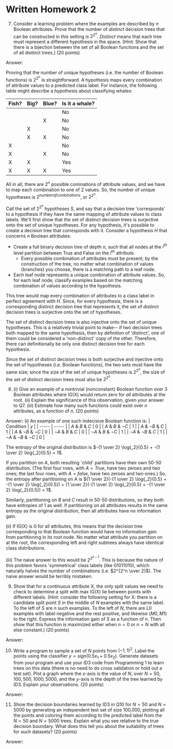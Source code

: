 # Written Homework 2
7. Consider a learning problem where the examples are described by $n$ Boolean attributes. Prove that the number of *distinct* decision trees that can be constructed in this setting is $2^{2^n}$. *Distinct* means that each tree must represent a different hypothesis in the space. \[Hint: Show that there is a bijection between the set of all Boolean functions and the set of all distinct trees.\] (20 points)

Answer: 

Proving that the number of unique hypotheses (i.e. the number of Boolean functions) is $2^{2^n}$ is straightforward. A hypothesis maps every combination of attribute values to a predicted class label. For instance, the following table might describe a hypothesis about classifying whales:

| Fish? | Big? | Blue? | Is it a whale? |
| ----- | ----- | ----- | ----- |
|  |  |  | No |
|  |  | X | No |
|  | X |  | No |
|  | X | X | No |
| X |  |  | No |
| X |  | X | No |
| X | X |  | Yes |
| X | X | X | Yes |

All in all, there are $2^n$ possible cominations of attribute values, and we have to map each combination to one of 2 values. So, the number of unique hypotheses is $2^{number of combinations}$, or $2^{2^n}$.

Call the set of $2^{2^n}$ hypotheses $S$, and say that a decision tree 'corresponds' to a hypothesis if they have the same mapping of attribute values to class labels. We'll first show that the set of distinct decision trees is surjective onto the set of unique hypotheses. For any hypothesis, it's possible to create a decision tree that corresponds with it. Consider a hypothesis $H$ that concerns $n$ Boolean attributes:
- Create a full binary decision tree of depth $n$, such that all nodes at the $i^{th}$ level partition between True and False on the $i^{th}$ attribute.
  - Every possible combination of attributes must be present; by the construction of the tree, no matter what combination of values (branches) you choose, there is a matching path to a leaf node.
- Each leaf node represents a unique combination of attribute values. So, for each leaf node, classify examples based on the matching combination of values according to the hypothesis.

This tree would map every combination of attributes to a class label in perfect agreement with $H$. Since, for every hypothesis, there is a corresponding distinct decision tree that represents it, the set of distinct decision trees is surjective onto the set of hypotheses.

The set of distinct decision trees is also injective onto the set of unique hypotheses. This is a relatively trivial point to make-- if two decision trees both mapped to the same hypothesis, then by definition of 'distinct', one of them could be considered a 'non-distinct' copy of the other. Therefore, there can definitionally be only one distinct decision tree for each hypothesis.

Since the set of distinct decision trees is both surjective and injective onto the set of hypotheses (i.e. Boolean functions), the two sets must have the same size; since the size of the set of unique hypotheses is $2^{2^n}$, the size of the set of distinct decision trees must also be $2^{2^n}$.

8.	(i) Give an example of a nontrivial (nonconstant) Boolean function over $3$ Boolean attributes where IG(X) would return zero for *all* attributes at the root. (ii) Explain the significance of this observation, given your answer to Q7. (iii) Estimate how many such functions could exist over $n$ attributes, as a function of $n$. (20 points)

Answer:
(i) An example of one such indecisive Boolean function is:
| Condition | $y$ |
| ----- | ----- |
| $A$ & $B$ & $C$ | 0 |
| $A$ & $B$ & $\neg C$ | 1 |
| $A$ & $\neg B$ & $C$ | 1 |
| $A$ & $\neg B$ & $\neg C$ | 0 |
| $\neg A$ & $B$ & $C$ | 0 |
| $\neg A$ & $B$ & $\neg C$ | 1 |
| $\neg A$ & $\neg B$ & $C$ | 1 |
| $\neg A$ & $\neg B$ & $\neg C$ | 0 |

The entropy of the original distribution is $-{1 \over 2} \log{_2}{0.5} + -{1 \over 2} \log{_2}{0.5} = 1$.

If you partition on $A$, both resulting 'child' partitions have their own 50-50 distribution. (The first four rows, with $A = True$, have two zeroes and two ones; the last four rows, with $A = false$, have two zeroes and two ones.) So, the entropy after partitioning on A is ${1 \over 2}(-{1 \over 2} \log{_2}{0.5} + -{1 \over 2} \log{_2}{0.5}) + {1 \over 2}(-{1 \over 2} \log{_2}{0.5} + -{1 \over 2} \log{_2}{0.5}) = 1$.

Similarly, partitioning on $B$ and $C$ result in 50-50 distributions, so they both have entropies of 1 as well. If partitioning on all attributes results in the same entropy as the original distribution, then all attributes have no information gain.

(ii) If IG(X) is 0 for all attributes, this means that the decision tree corresponding to that Boolean function would have no information gain from partitioning in its root node. No matter what attribute you partition on at the root, the corresponding left and right subtrees always have identical class distributions.

(iii) The naive answer to this would be $2^{2^{n-1}}$. This is because the nature of this problem favors 'symmetrical' class labels (like $01011010$), which naturally halves the number of combinations (i.e. $2^{2^n \over 2}$). The naive answer would be terribly mistaken.

9.	Show that for a continuous attribute X, the only split values we need to check to determine a split with max IG(X) lie between points with different labels. (Hint: consider the following setting for X: there is a candidate split point $S$ in the middle of $N$ examples with the same label. To the left of $S$ are $n$ such examples. To the left of $N$, there are $L0$ examples with label negative and the rest positive, and likewise $(M0, M1)$ to the right. Express the information gain of $S$ as a function of $n$. Then show that this function is maximized either when $n=0$ or $n=N$ with all else constant.) (20 points)

Answer:

10.	Write a program to sample a set of $N$ points from $(−1,1)^2$. Label the points using the classifier $y=sign(0.5x_1+0.5x_2)$. Generate datasets from your program and use your ID3 code from Programming 1 to learn trees on this data (there is no need to do cross validation or hold out a test set). Plot a graph where the $x$-axis is the value of $N$, over $N={50, 100, 500, 1000, 5000}$, and the $y$-axis is the depth of the tree learned by ID3. Explain your observations. (20 points)

Answer: 

11.	Show the decision boundaries learned by ID3 in Q10 for $N=50$ and $N=5000$ by generating an independent test set of size 100,000, plotting all the points and coloring them according to the predicted label from the $N=50$ and $N=5000$ trees. Explain what you see relative to the true decision boundary. What does this tell you about the suitability of trees for such datasets? (20 points)

Answer:

